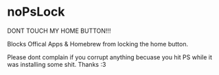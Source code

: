 # noPsLock
DONT TOUCH MY HOME BUTTON!!!

Blocks Offical Apps & Homebrew from locking the home button.


Please dont complain if you corrupt anything becuase you hit PS while it was installing some shit. 
Thanks :3
